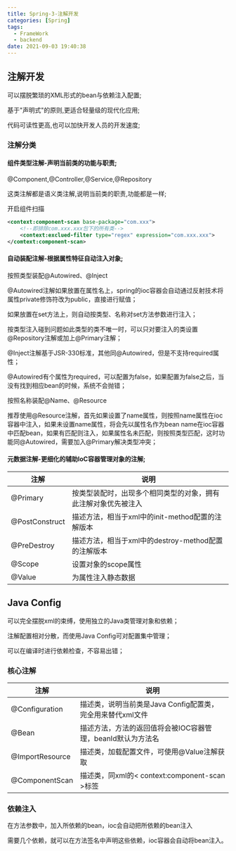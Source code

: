 ```yaml
---
title: Spring-3-注解开发
categories: [Spring]
tags:
  - FrameWork
  - backend
date: 2021-09-03 19:40:38
---
```


## 注解开发

可以摆脱繁琐的XML形式的bean与依赖注入配置;

基于"声明式"的原则,更适合轻量级的现代化应用;

代码可读性更高,也可以加快开发人员的开发速度;

### 注解分类

#### 组件类型注解-声明当前类的功能与职责;

@Component,@Controller,@Service,@Repository

这类注解都是语义类注解,说明当前类的职责,功能都是一样;

开启组件扫描

```xml
<context:component-scan base-package="com.xxx">
    <!--即排除com.xxx.xxx包下的所有类-->
	<context:exclued-filter type="regex" expression="com.xxx.xxx">
</comtext:component-scan>
```

#### 自动装配注解-根据属性特征自动注入对象;

按照类型装配@Autowired、@Inject

@Autowired注解如果放置在属性名上，spring的ioc容器会自动通过反射技术将属性private修饰符改为public，直接进行赋值；

如果放置在set方法上，则自动按类型、名称对set方法参数进行注入；

按类型注入碰到问题如此类型的类不唯一时，可以只对要注入的类设置@Repository注解或加上@Primary注解；

@Inject注解基于JSR-330标准，其他同@Autowired，但是不支持required属性；

@Autowired有个属性为required，可以配置为false，如果配置为false之后，当没有找到相应bean的时候，系统不会抛错；

按照名称装配@Name、@Resource

推荐使用@Resource注解，首先如果设置了name属性，则按照name属性在ioc容器中注入，如果未设置name属性，将会先以属性名作为bean name在ioc容器中匹配bean，如果有匹配则注入，如果属性名未匹配，则按照类型匹配，这时功能同@Autowired，需要加入@Primary解决类型冲突；

#### 元数据注解-更细化的辅助IoC容器管理对象的注解;

| 注解           | 说明                                                         |
| -------------- | ------------------------------------------------------------ |
| @Primary       | 按类型装配时，出现多个相同类型的对象，拥有此注解对象优先被注入 |
| @PostConstruct | 描述方法，相当于xml中的init-method配置的注解版本             |
| @PreDestroy    | 描述方法，相当于xml中的destroy-method配置的注解版本          |
| @Scope         | 设置对象的scope属性                                          |
| @Value         | 为属性注入静态数据                                           |

## Java Config

可以完全摆脱xml的束缚，使用独立的Java类管理对象和依赖；

注解配置相对分散，而使用Java Config可对配置集中管理；

可以在编译时进行依赖检查，不容易出错；

### 核心注解

| 注解            | 说明                                                        |
| --------------- | ----------------------------------------------------------- |
| @Configuration  | 描述类，说明当前类是Java Config配置类，完全用来替代xml文件  |
| @Bean           | 描述方法，方法的返回值将会被IOC容器管理，beanId默认为方法名 |
| @ImportResource | 描述类，加载配置文件，可使用@Value注解获取                  |
| @ComponentScan  | 描述类，同xml的< context:component-scan >标签               |

### 依赖注入

在方法参数中，加入所依赖的bean，ioc会自动把所依赖的bean注入

需要几个依赖，就可以在方法签名中声明这些依赖，ioc容器会自动将bean注入。



